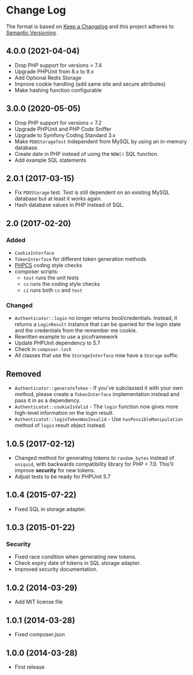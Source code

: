 # Change Log

The format is based on [Keep a Changelog](http://keepachangelog.com/) 
and this project adheres to [Semantic Versioning](http://semver.org/).

## 4.0.0 (2021-04-04)
- Drop PHP support for versions < 7.4
- Upgrade PHPUnit from 8.x to 9.x
- Add Optional Redis Storage
- Improve cookie handling (add same site and secure attributes)
- Make hashing function configurable

## 3.0.0 (2020-05-05)
- Drop PHP support for versions < 7.2
- Upgrade PHPUnit and PHP Code Sniffer
- Upgrade to Symfony Coding Standard 3.x
- Make `PDOStorageTest` independent from MySQL by using an in-memory database.
- Create date in PHP instead of using the `NOW()` SQL function.
- Add example SQL statements 

## 2.0.1 (2017-03-15)
- Fix `PDOStorage` test. Test is still dependent on an existing MySQL database but at least it works again.
- Hash database values in PHP instead of SQL.

## 2.0 (2017-02-20)
### Added
- `CookieInterface`
- `TokenInterface` for different token generation methods
- [PHPCS](https://github.com/squizlabs/PHP_CodeSniffer) coding style checks
- composer scripts:
  - `test` runs the unit tests
  - `cs` runs the coding style checks
  - `ci` runs both `cs` and `test`

### Changed
- `Authenticator::login` no longer returns bool/credentials. Instead, it returns a `LoginResult` instance that can be queried for the login state and the credentials from the remember me cookie. 
- Rewritten example to use a picoframework
- Update PHPUnit dependency to 5.7
- Check in `composer.lock`
- All classes that use the `StorageInterface` now have a `Storage` suffix. 

## Removed
- `Authenticator::generateToken` - If you've subclassed it with your own method, please create a `TokenInterface` implementation instead and pass it in as a dependency.
- `Authenticatot::cookieIsValid` - The `login` function now gives more high-level information on the login result.
- `Authenticatot::loginTokenWasInvalid` - Use `hasPossibleManipulation` method of `login` result object instead.

## 1.0.5 (2017-02-12)
- Changed method for generating tokens to `random_bytes` instead of `uniquid`, with backwards compatibility library for PHP < 7.0. This'll improve **security** for new tokens.
- Adjust tests to be ready for PHPUnit 5.7 

## 1.0.4 (2015-07-22)
- Fixed SQL in storage adapter.

## 1.0.3 (2015-01-22)
### Security
- Fixed race condition when generating new tokens.
- Check expiry date of tokens in SQL storage adapter.
- Improved security documentation.

## 1.0.2 (2014-03-29)
- Add MIT license file

## 1.0.1 (2014-03-28)
- Fixed composer.json

## 1.0.0 (2014-03-28)
- First release
